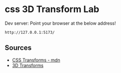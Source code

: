 # css 3D Transform Lab

Dev server: Point your browser at the below address!

```
http://127.0.0.1:5173/
```

## Sources

* [CSS Transforms - mdn](https://developer.mozilla.org/en-US/docs/Web/CSS/CSS_Transforms/Using_CSS_transforms)
* [3D Transforms](https://3dtransforms.desandro.com/)
